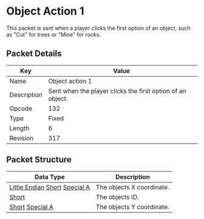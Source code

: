 # Object Action 1
This packet is sent when a player clicks the first option of an object, such as "Cut" for trees or "Mine" for rocks.

## Packet Details
| Key | Value |
|--|--|
| Name | Object action 1 |
| Description | Sent when the player clicks the first option of an object. |
| Opcode | 132 |
| Type | Fixed |
| Length | 6 |
| Revision | 317 |

## Packet Structure
| Data Type | Description |
|--|--|
| [Little Endian](/Data-Types.html#little-endian) [Short](/Data-Types.html#common-data-types) [Special A](/Data-Types.html#bespoke-data-types) | The objects X coordinate. |
| [Short](/Data-Types.html#common-data-types) | The objects ID. |
| [Short](/Data-Types.html#common-data-types) [Special A](/Data-Types.html#bespoke-data-types) | The objects Y coordinate. |
